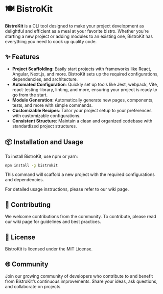 # 🍽️ BistroKit

**BistroKit** is a CLI tool designed to make your project development as delightful and efficient as a meal at your favorite bistro. Whether you're starting a new project or adding modules to an existing one, BistroKit has everything you need to cook up quality code.

## ✨ Features

- **Project Scaffolding**: Easily start projects with frameworks like React, Angular, Next.js, and more. BistroKit sets up the required configurations, dependencies, and architecture.
- **Automated Configuration**: Quickly set up tools like Jest, webpack, Vite, react-testing-library, linting, and more, ensuring your project is ready to go from the start.
- **Module Generation**: Automatically generate new pages, components, tests, and more with simple commands.
- **Customizable Recipes**: Tailor your project setup to your preferences with customizable configurations.
- **Consistent Structure**: Maintain a clean and organized codebase with standardized project structures.

## 📦 Installation and Usage

To install BistroKit, use npm or yarn:

```bash
npm install -g bistrokit
```

This command will scaffold a new project with the required configurations and dependencies.

For detailed usage instructions, please refer to our wiki page.

## 🤝 Contributing
We welcome contributions from the community. To contribute, please read our wiki page for guidelines and best practices.

## 📝 License
BistroKit is licensed under the MIT License.

## 🌐 Community
Join our growing community of developers who contribute to and benefit from BistroKit’s continuous improvements. Share your ideas, ask questions, and collaborate on projects.

